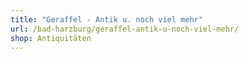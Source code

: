 ```yaml
---
title: "Geraffel - Antik u. noch viel mehr"
url: /bad-harzburg/geraffel-antik-u-noch-viel-mehr/
shop: Antiquitäten
---
```

